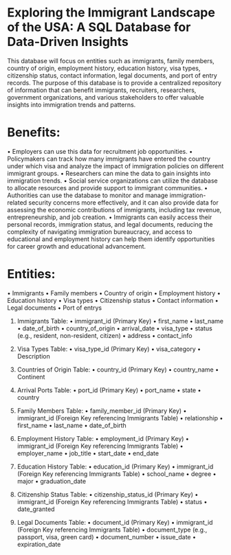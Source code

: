 # Exploring the Immigrant Landscape of the USA: A SQL Database for Data-Driven Insights

This database will focus on entities such as immigrants, family members, country of origin, employment history, education history, visa types, citizenship status, contact information, legal documents, and port of entry records. The purpose of this database is to provide a centralized repository of information that can benefit immigrants, recruiters, researchers, government organizations, and various stakeholders to offer valuable insights into immigration trends and patterns.  

# Benefits:

•	Employers can use this data for recruitment job opportunities.
•	Policymakers can track how many immigrants have entered the country under which visa and analyze the impact of immigration policies on different immigrant groups. 
•	Researchers can mine the data to gain insights into immigration trends. 
•	Social service organizations can utilize the database to allocate resources and provide support to immigrant communities.
•	Authorities can use the database to monitor and manage immigration-related security concerns more effectively, and it can also provide data for assessing the economic contributions of immigrants, including tax revenue, entrepreneurship, and job creation. 
•	Immigrants can easily access their personal records, immigration status, and legal documents, reducing the complexity of navigating immigration bureaucracy, and access to educational and employment history can help them identify opportunities for career growth and educational advancement. 

# Entities:

•	Immigrants
•	Family members
•	Country of origin
•	Employment history
•	Education history
•	Visa types
•	Citizenship status
•	Contact information
•	Legal documents
•	Port of entrys

1.	Immigrants Table:
•	immigrant_id (Primary Key)
•	first_name
•	last_name
•	date_of_birth
•	country_of_origin
•	arrival_date
•	visa_type
•	status (e.g., resident, non-resident, citizen)
•	address
•	contact_info

2.	Visa Types Table:
•	visa_type_id (Primary Key)
•	visa_category
•	Description

3.	Countries of Origin Table:
•	country_id (Primary Key)
•	country_name
•	Continent

4.	Arrival Ports Table:
•	port_id (Primary Key)
•	port_name
•	state
•	country

5.	Family Members Table:
•	family_member_id (Primary Key)
•	immigrant_id (Foreign Key referencing Immigrants Table)
•	relationship
•	first_name
•	last_name
•	date_of_birth

6.	Employment History Table:
•	employment_id (Primary Key)
•	immigrant_id (Foreign Key referencing Immigrants Table)
•	employer_name
•	job_title
•	start_date
•	end_date

7.	Education History Table:
•	education_id (Primary Key)
•	immigrant_id (Foreign Key referencing Immigrants Table)
•	school_name
•	degree
•	major
•	graduation_date

8.	Citizenship Status Table:
•	citizenship_status_id (Primary Key)
•	immigrant_id (Foreign Key referencing Immigrants Table)
•	status
•	date_granted

9.	Legal Documents Table:
•	document_id (Primary Key)
•	immigrant_id (Foreign Key referencing Immigrants Table)
•	document_type (e.g., passport, visa, green card)
•	document_number
•	issue_date
•	expiration_date
